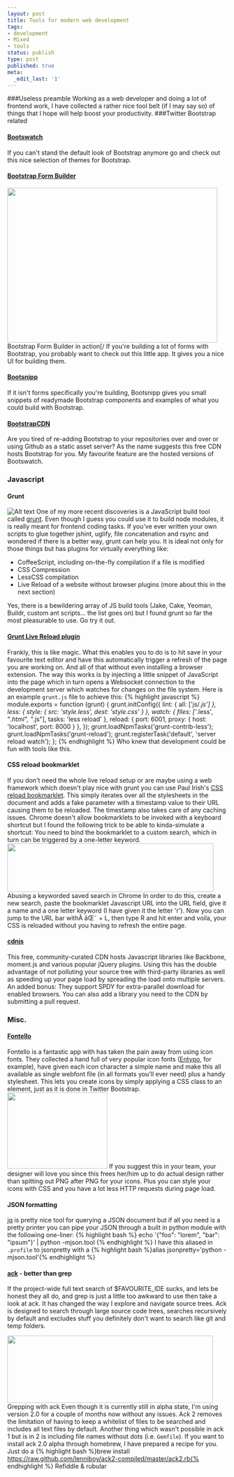 ```yaml
---
layout: post
title: Tools for modern web development
tags:
- development
- Mixed
- tools
status: publish
type: post
published: true
meta:
  _edit_last: '1'
---
```

###Useless preamble
Working as a web developer and doing a lot of frontend work, I have collected a rather nice tool belt (if I may say so) of things that I hope will help boost your productivity.
###Twitter Bootstrap related
#### [Bootswatch][1]
If you can't stand the default look of Bootstrap anymore go and check out this nice selection of themes for Bootstrap.

#### [Bootstrap Form Builder][2]

<img title="Bootstrap Form Builder" src="https://lh6.googleusercontent.com/-Od5fO3TehO4/UJgTx4eGJUI/AAAAAAAAIQo/Z4zslSr1aOw/s481/Screen%2520Shot%25202012-11-05%2520at%252020.29.45.png" alt="" width="481" height="354" /> Bootstrap Form Builder in action[/ If you're building a lot of forms with Bootstrap, you probably want to check out this little app. It gives you a nice UI for building them.
#### [Bootsnipp][3]
If it isn't forms specifically you're building, Bootsnipp gives you small snippets of readymade Bootstrap components and examples of what you could build with Bootstrap.

#### [BootstrapCDN][4]
Are you tired of re-adding Bootstrap to your repositories over and over or using Github as a static asset server? As the name suggests this free CDN hosts Bootstrap for you. My favourite feature are the hosted versions of Bootswatch.

### Javascript

#### Grunt

![Alt text](https://lh6.googleusercontent.com/-rC0dC5mG4Pk/UJgVyx8ORJI/AAAAAAAAIQw/Q4M0-N92Q08/s512/logo.png)
One of my more recent discoveries is a JavaScript build tool called [grunt][5]. Even though I guess you could use it to build node modules, it is really meant for frontend coding tasks. If you've ever written your own scripts to glue together jshint, uglify, file concatenation and rsync and wondered if there is a better way, grunt can help you. It is ideal not only for those things but has plugins for virtually everything like:

* CoffeeScript, including on-the-fly compilation if a file is modified
* CSS Compression
* LessCSS compilation
* Live Reload of a website without browser plugins (more about this in the next section)

Yes, there is a bewildering array of JS build tools (Jake, Cake, Yeoman, Buildr, custom ant scripts... the list goes on) but I found grunt so far the most pleasurable to use. Go try it out.

#### [Grunt Live Reload plugin][6]
Frankly, this is like magic. What this enables you to do is to hit save in your favourite text editor and have this automatically trigger a refresh of the page you are working on. And all of that without even installing a browser extension. The way this works is by injecting a little snippet of JavaScript into the page which in turn opens a Websocket connection to the development server which watches for changes on the file system. Here is an example `grunt.js` file to achieve this:
{% highlight javascript %}
module.exports = function (grunt) {
  grunt.initConfig({
    lint: {
      all: ['js/*.js']
    },
    less: {
      style: {
        src: 'style.less',
        dest: 'style.css'
      }
    },
    watch: {
      files: ['*.less', "*.html", "*.js"],
      tasks: 'less reload'
    },
    reload: {
      port: 6001,
      proxy: {
        host: 'localhost',
        port: 8000
      }
    },
  });
  grunt.loadNpmTasks('grunt-contrib-less');
  grunt.loadNpmTasks('grunt-reload');
  grunt.registerTask('default', 'server reload watch');
};
{% endhighlight %} Who knew that development could be fun with tools like this.
#### CSS reload bookmarklet
If you don't need the whole live reload setup or are maybe using a web framework which doesn't play nice with grunt you can use Paul Irish's [CSS reload bookmarklet][7]. This simply iterates over all the stylesheets in the document and adds a fake parameter with a timestamp value to their URL causing them to be reloaded. The timestamp also takes care of any caching issues. Chrome doesn't allow bookmarklets to be invoked with a keyboard shortcut but I found the following trick to be able to kinda-simulate a shortcut: You need to bind the bookmarklet to a custom search, which in turn can be triggered by a one-letter keyword. <img class=" " title="Chrome search" src="https://lh5.googleusercontent.com/-_Whl1sZppio/UJgbghpKQwI/AAAAAAAAIRA/h-aeCDdn3-w/s674/Screen%2520Shot%25202012-11-05%2520at%252021.02.27.png" alt="" width="472" height="111" /> Abusing a keyworded saved search in Chrome In order to do this, create a new search, paste the bookmarklet Javascript URL into the URL field, give it a name and a one letter keyword (I have given it the letter 'r'). Now you can jump to the URL bar withÂ âŒ˜ + L, then type R and hit enter and voila, your CSS is reloaded without you having to refresh the entire page.
#### [cdnjs][8]
This free, community-curated CDN hosts Javascript libraries like Backbone, moment.js and various popular jQuery plugins. Using this has the double advantage of not polluting your source tree with third-party libraries as well as speeding up your page load by spreading the load onto multiple servers. An added bonus: They support SPDY for extra-parallel download for enabled browsers. You can also add a library you need to the CDN by submitting a pull request.

### Misc.

#### [Fontello][9]
Fontello is a fantastic app with has taken the pain away from using icon fonts. They collected a hand full of very popular icon fonts ([Entypo][10], for example), have given each icon character a simple name and make this all available as single webfont file (in all formats you'll ever need) plus a handy stylesheet. This lets you create icons by simply applying a CSS class to an element, just as it is done in Twitter Bootstrap. <img class="aligncenter" title="Fontello" src="https://lh5.googleusercontent.com/-fj4HRCQhhxQ/UJgkMDywG3I/AAAAAAAAIRU/H5NWQF-UcEA/s229/Screen%2520Shot%25202012-11-05%2520at%252021.39.53.png" alt="" width="229" height="174" /> If you suggest this in your team, your designer will love you since this frees her/him up to do actual design rather than spitting out PNG after PNG for your icons. Plus you can style your icons with CSS and you have a lot less HTTP requests during page load.
#### JSON formatting

[jq][11] is pretty nice tool for querying a JSON document but if all you need is a pretty printer you can pipe your JSON through a built in python module with the following one-liner:
{% highlight bash %}
echo '{"foo": "lorem", "bar": "ipsum"}' | python -mjson.tool
{% endhighlight %}
I have this aliased in `.profile` to jsonpretty with a
{% highlight bash %}alias jsonpretty='python -mjson.tool'{% endhighlight %}
#### [ack][12] - better than grep
If the project-wide full text search of $FAVOURITE_IDE sucks, and lets be honest they all do, and grep is just a little too awkward to use then take a look at ack. It has changed the way I explore and navigate source trees. Ack is designed to search through large source code trees, searches recursively by default and excludes stuff you definitely don't want to search like git and temp folders.

<img title="Ack" src="https://lh3.googleusercontent.com/-R7dPtGgbuvQ/UJlzS4QCrlI/AAAAAAAAIRk/EnSQkgHQPy0/s471/Screen%2520Shot%25202012-11-06%2520at%252021.29.07.png" alt="" width="471" height="154" /> Grepping with ack Even though it is currently still in alpha state, I'm using version 2.0 for a couple of months now without any issues. Ack 2 removes the limitation of having to keep a whitelist of files to be searched and includes all text files by default. Another thing which wasn't possible in ack 1 but is in 2 is including file names without dots (i.e. `Gemfile`). If you want to install ack 2.0 alpha through homebrew, I have prepared a recipe for you. Just do a {% highlight bash %}brew install https://raw.github.com/lenniboy/ack2-compiled/master/ack2.rb{% endhighlight %} Refiddle & rubular

 [1]: http://bootswatch.com/
 [2]: http://bootstrap-forms.heroku.com/
 [3]: http://bootsnipp.com/
 [4]: http://www.bootstrapcdn.com/
 [5]: http://gruntjs.com/
 [6]: https://github.com/webxl/grunt-reload
 [7]: http://paulirish.com/2008/how-to-iterate-quickly-when-debugging-css/
 [8]: http://cdnjs.com/
 [9]: http://fontello.com/
 [10]: http://www.entypo.com/
 [11]: http://stedolan.github.com/jq/
 [12]: http://betterthangrep.com/
